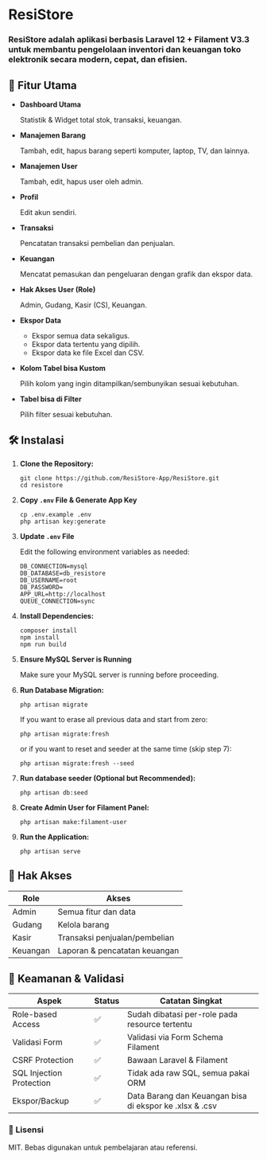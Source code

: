 # ResiStore
    
### ResiStore adalah aplikasi berbasis Laravel 12 + Filament V3.3 untuk membantu pengelolaan **inventori dan keuangan toko elektronik** secara modern, cepat, dan efisien.

## 🚀 Fitur Utama

- **Dashboard Utama**

    Statistik & Widget total stok, transaksi, keuangan.

- **Manajemen Barang**
    
    Tambah, edit, hapus barang seperti komputer, laptop, TV, dan lainnya.

- **Manajemen User**
    
    Tambah, edit, hapus user oleh admin.

- **Profil**

    Edit akun sendiri.

- **Transaksi**

    Pencatatan transaksi pembelian dan penjualan.

- **Keuangan**

    Mencatat pemasukan dan pengeluaran dengan grafik dan ekspor data.

- **Hak Akses User (Role)**

    Admin, Gudang, Kasir (CS), Keuangan.

- **Ekspor Data**

    - Ekspor semua data sekaligus.
    - Ekspor data tertentu yang dipilih.
    - Ekspor data ke file Excel dan CSV.

- **Kolom Tabel bisa Kustom**

    Pilih kolom yang ingin ditampilkan/sembunyikan sesuai kebutuhan.

- **Tabel bisa di Filter**

    Pilih filter sesuai kebutuhan.

## 🛠️ Instalasi

1. **Clone the Repository:**

    ```shell
    git clone https://github.com/ResiStore-App/ResiStore.git
    cd resistore
    ```

2. **Copy `.env` File & Generate App Key**

    ```shell
    cp .env.example .env
    php artisan key:generate
    ```

3. **Update `.env` File**

    Edit the following environment variables as needed:

    ```shell
    DB_CONNECTION=mysql
    DB_DATABASE=db_resistore
    DB_USERNAME=root
    DB_PASSWORD=
    APP_URL=http://localhost
    QUEUE_CONNECTION=sync
    ```

4. **Install Dependencies:**

    ```shell
    composer install
    npm install
    npm run build
    ```

5. **Ensure MySQL Server is Running**

    Make sure your MySQL server is running before proceeding.

6. **Run Database Migration:**

    ```shell
    php artisan migrate
    ```

    If you want to erase all previous data and start from zero:

    ```shell
    php artisan migrate:fresh
    ```

    or if you want to reset and seeder at the same time (skip step 7):

    ```shell
    php artisan migrate:fresh --seed
    ```

7. **Run database seeder (Optional but Recommended):**

    ```shell
    php artisan db:seed
    ```

8. **Create Admin User for Filament Panel:**

    ```shell
    php artisan make:filament-user
    ```

9. **Run the Application:**

    ```shell
    php artisan serve
    ```
## 👤 Hak Akses

| Role     | Akses                                      |
|----------|--------------------------------------------|
| Admin    | Semua fitur dan data                       |
| Gudang   | Kelola barang                              |
| Kasir    | Transaksi penjualan/pembelian              |
| Keuangan | Laporan & pencatatan keuangan              |

## 🔐 Keamanan & Validasi

| Aspek                    | Status | Catatan Singkat                                     |
| ------------------------ | ------ | --------------------------------------------------- |
| Role-based Access        | ✅ | Sudah dibatasi per-role pada resource tertentu          |
| Validasi Form            | ✅ | Validasi via Form Schema Filament                       |
| CSRF Protection          | ✅ | Bawaan Laravel & Filament                               |
| SQL Injection Protection | ✅ | Tidak ada raw SQL, semua pakai ORM                      |
| Ekspor/Backup            | ✅ | Data Barang dan Keuangan bisa di ekspor ke .xlsx & .csv |

### 📄 Lisensi

MIT. Bebas digunakan untuk pembelajaran atau referensi.
